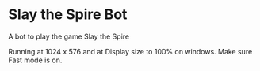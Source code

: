 # Slay the Spire Bot
A bot to play the game Slay the Spire

Running at 1024 x 576 and at Display size to 100% on windows.
Make sure Fast mode is on.